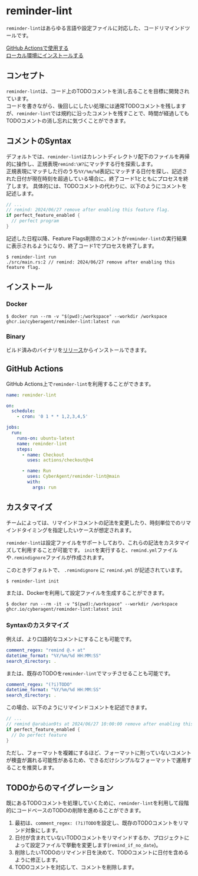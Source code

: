 # reminder-lint
`reminder-lint`はあらゆる言語や設定ファイルに対応した、コードリマインドツールです。  

[GitHub Actionsで使用する](https://github.com/CyberAgent/reminder-lint#GitHub-Actions)  
[ローカル環境にインストールする](https://github.com/CyberAgent/reminder-lint#Install)

## コンセプト
`reminder-lint`は、コード上のTODOコメントを消し去ることを目標に開発されています。  
コードを書きながら、後回しにしたい処理には通常TODOコメントを残しますが、`reminder-lint`では規約に沿ったコメントを残すことで、時間が経過してもTODOコメントの消し忘れに気づくことができます。  

## コメントのSyntax
デフォルトでは、`reminder-lint`はカレントディレクトリ配下のファイルを再帰的に操作し、正規表現`remind:\W?`にマッチする行を探索します。  
正規表現にマッチした行のうち`%Y/%m/%d`表記にマッチする日付を探し、記述された日付が現在時刻を超過している場合に，終了コード1とともにプロセスを終了します。
具体的には、TODOコメントの代わりに、以下のようにコメントを記述します。
```rust
// ...
// remind: 2024/06/27 remove after enabling this feature flag.
if perfect_feature_enabled {
  // perfect program
}
```

記述した日程以降、Feature Flags削除のコメントが`reminder-lint`の実行結果に表示されるようになり、終了コード1でプロセスを終了します。
```shell
$ reminder-lint run
./src/main.rs:2 // remind: 2024/06/27 remove after enabling this feature flag.
```

## インストール

### Docker
```shell
$ docker run --rm -v "$(pwd):/workspace" --workdir /workspace ghcr.io/cyberagent/reminder-lint:latest run
```

### Binary
ビルド済みのバイナリを[リリース](https://github.com/CyberAgent/reminder-lint/releases/latest)からインストールできます。


## GitHub Actions
GitHub Actions上で`reminder-lint`を利用することができます。
```yml
name: reminder-lint

on:
  schedule:
    - cron: '0 1 * * 1,2,3,4,5'

jobs:
  run:
    runs-on: ubuntu-latest
    name: reminder-lint
    steps:
      - name: Checkout
        uses: actions/checkout@v4

      - name: Run
        uses: CyberAgent/reminder-lint@main
        with:
          args: run
```

## カスタマイズ
チームによっては、リマインドコメントの記法を変更したり、時刻単位でのリマインドタイミングを指定したいケースが想定されます。  

`reminder-lint`は設定ファイルをサポートしており、これらの記法をカスタマイズして利用することが可能です。
`init`を実行すると、`remind.yml`ファイルや`.remindignore`ファイルが作成されます。

このときデフォルトで、 `.remindignore` に `remind.yml` が記述されています。

```shell
$ reminder-lint init
```

または、Dockerを利用して設定ファイルを生成することができます。
```shell
$ docker run --rm -it -v "$(pwd):/workspace" --workdir /workspace ghcr.io/cyberagent/reminder-lint:latest init
```

### Syntaxのカスタマイズ
例えば、より口語的なコメントにすることも可能です。
```yml
comment_regex: "remind @.+ at"
datetime_format: "%Y/%m/%d HH:MM:SS"
search_directory: .
```

または、既存のTODOを`reminder-lint`でマッチさせることも可能です。
```yml
comment_regex: "(?i)TODO"
datetime_format: "%Y/%m/%d HH:MM:SS"
search_directory: .
```

この場合、以下のようにリマインドコメントを記述できます。
```rust
// ...
// remind @arabian9ts at 2024/06/27 10:00:00 remove after enabling this feature flag.
if perfect_feature_enabled {
  // Do perfect feature
}
```

ただし、フォーマットを複雑にするほど、フォーマットに則っていないコメントが検査が漏れる可能性があるため、できるだけシンプルなフォーマットで運用することを推奨します。


## TODOからのマイグレーション
既にあるTODOコメントを処理していくために、`reminder-lint`を利用して段階的にコードベースのTODOの削除を進めることができます。  
1. 最初は、`comment_regex: (?i)TODO`を設定し、既存のTODOコメントをリマンド対象にします。
2. 日付が含まれていないTODOコメントをリマインドするか、プロジェクトによって設定ファイルで挙動を変更します(`remind_if_no_date`)。
3. 削除したいTODOのリマインド日を決めて、TODOコメントに日付を含めるように修正します。
4. TODOコメントを対応して、コメントを削除します。
